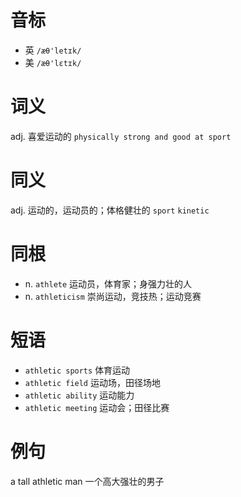 # 音标

- 英 `/æθ'letɪk/`
- 美 `/æθ'lɛtɪk/`

# 词义

adj. 喜爱运动的
`physically strong and good at sport`

# 同义

adj. 运动的，运动员的；体格健壮的
`sport` `kinetic`

# 同根

- n. `athlete` 运动员，体育家；身强力壮的人
- n. `athleticism` 崇尚运动，竞技热；运动竞赛

# 短语

- `athletic sports` 体育运动
- `athletic field` 运动场，田径场地
- `athletic ability` 运动能力
- `athletic meeting` 运动会；田径比赛

# 例句

a tall athletic man
一个高大强壮的男子


